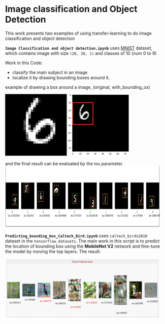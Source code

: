 # Image classification and Object Detection

This work presents two examples of using transfer-learning to do image classification and object detection

**`Image Classification and object detection.ipynb`** uses [MNIST](http://yann.lecun.com/exdb/mnist/) dataset, which contains image with size `(28, 28, 1)` and classes of 10 (num 0 to 9)

Work in this Code:
- classify the main subject in an image
- localize it by drawing bounding boxes around it.

example of drawing a box around a image, (original, with_bounding_ox)
<p float="left">
  <img src='original_num.png' width="200" height="200"/>
  <img src='boudning_box_num.png' width="200" height="200"/> 
</p>

and the final result can be evaluated by the iou parameter.
 <img src='result.png' width="2000" height="200"/>
 
 **`Predicting_bounding_box_Caltech_Bird.ipynb`** uses `caltech_birds2010` dataset in the `tensorflow_datasets`. 
 The main work in this script is to predict the location of bounding box using the **MobileNet V2** network and fine-tune the model by moving the top layers. 
 The result:
 
<img src='result_bird.png' width="2000" height="200"/>
